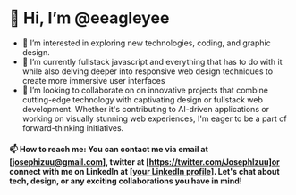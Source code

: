 
# 👋 Hi, I’m @eeagleyee
- 👀 I’m interested in exploring new technologies, coding, and graphic design.
- 🌱 I’m currently fullstack javascript and everything that has to do with it while also delving deeper into responsive web design techniques to create more immersive user interfaces
- 💞️ I’m looking to collaborate on on innovative projects that combine cutting-edge technology with captivating design or fullstack web development. Whether it's contributing to AI-driven applications or working on visually stunning web experiences, I'm eager to be a part of forward-thinking initiatives.
#### 📫 How to reach me: You can contact me via email at [josephizuu@gmail.com], twitter at [https://twitter.com/JosephIzuu]or connect with me on LinkedIn at [[your LinkedIn profile](https://www.linkedin.com/in/joseph-izuchukwu-anoliefo-b0255418b/)]. Let's chat about tech, design, or any exciting collaborations you have in mind!

<!---
eeagleyee/eeagleyee is a ✨ special ✨ repository because its `README.md` (this file) appears on your GitHub profile.
You can click the Preview link to take a look at your changes.
--->
